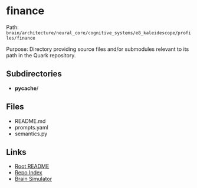 # finance

Path: `brain/architecture/neural_core/cognitive_systems/e8_kaleidescope/profiles/finance`

Purpose: Directory providing source files and/or submodules relevant to its path in the Quark repository.

## Subdirectories
- __pycache__/

## Files
- README.md
- prompts.yaml
- semantics.py

## Links
- [Root README](../../../../../../README.md)
- [Repo Index](../../../../../../repo_index.json)
- [Brain Simulator](../../../../../../brain/architecture/brain_simulator.py)

